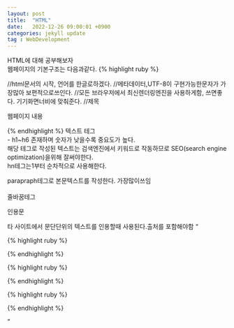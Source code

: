 ```yaml
---
layout: post
title:  "HTML"
date:   2022-12-26 09:00:01 +0900
categories: jekyll update
tag : WebDevelopment
---
```

  HTML에 대해 공부해보자<br/>
  웹페이지의 기본구조는 다음과같다.
 {% highlight ruby %}
 <!DOCTYPE html>
<html lang="ko">//html문서의 시작, 언어를 한글로하겠다.
    <head>
        <meta charset="UTF-8">//메타데이터,UTF-8이 구현가능한문자가 가장많아 보편적으로쓰인다.
        <meta http-equiv="X-UA-Compatible" content="IE=edge">//모든 브라우저에서 최신렌더링엔진을 사용하게함, 쓰면좋다.
        <meta name="viewport" content="width=device-width", initial-scale="1.0">기기화면너비에 맞춰준다.
        <title>웹개발</title>//제목
    </head>
    <body>
        <p>웹페이지 내용</p>
    </body>
</html>
 {% endhighlight %}
 텍스트 테그<br/>
 <hn></hn> - h1~h6 존재하며 숫자가 낮을수록 중요도가 높다. <br/> 해당 테그로 작성된 텍스트는 검색엔진에서 키워드로 작동하므로 SEO(search engine optimization)을위해 잘써야한다.<br/> hn테그는1부터 순차적으로 사용해한다.
 <p></p>parapraph테그로 본문텍스트를 작성한다. 가장많이쓰임<br/>
 <br>줄바꿈테그<br/>
 <blickquote cite="URL"><p>인용문</p></blockquote>타 사이트에서 문단단위의 텍스트를 인용할때 사용된다.출처를 포함해야함
 <q cite="URL>짧은인용문</q> q테그의 인용문은 ""로 묶인다. p테그가 없어도 된다.<br/>
 















 {% highlight ruby %}
 
 {% endhighlight %}

 {% highlight ruby %}
 
 {% endhighlight %}

 {% highlight ruby %}
 
 {% endhighlight %}

